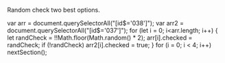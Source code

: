 Random check two best options.

var arr = document.querySelectorAll("[id$='038']");
var arr2 = document.querySelectorAll("[id$='037']");
for (let i = 0; i<arr.length; i++) {
   let randCheck = !!Math.floor(Math.random() * 2);
   arr[i].checked = randCheck;
   if (!randCheck) arr2[i].checked = true;
}
for (i = 0; i < 4; i++)
	nextSection();

